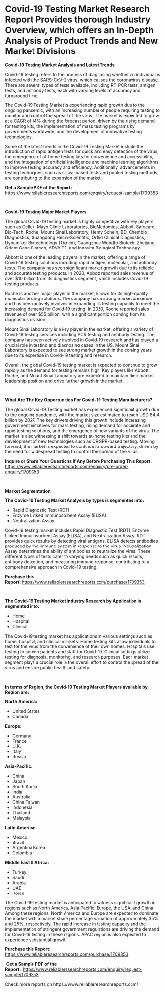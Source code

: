 <p><h1>Covid-19 Testing Market Research Report Provides thorough Industry Overview, which offers an In-Depth Analysis of Product Trends and New Market Divisions</h1></p><p><strong>Covid-19 Testing Market Analysis and Latest Trends</strong></p>
<p><p>Covid-19 testing refers to the process of diagnosing whether an individual is infected with the SARS-CoV-2 virus, which causes the coronavirus disease. There are several types of tests available, including RT-PCR tests, antigen tests, and antibody tests, each with varying levels of accuracy and turnaround time.</p><p>The Covid-19 Testing Market is experiencing rapid growth due to the ongoing pandemic, with an increasing number of people requiring testing to monitor and control the spread of the virus. The market is expected to grow at a CAGR of 14% during the forecast period, driven by the rising demand for testing kits, the implementation of mass testing programs by governments worldwide, and the development of innovative testing technologies.</p><p>Some of the latest trends in the Covid-19 Testing Market include the introduction of rapid antigen tests for quick and easy detection of the virus, the emergence of at-home testing kits for convenience and accessibility, and the integration of artificial intelligence and machine learning algorithms to improve testing accuracy and efficiency. Additionally, advancements in testing techniques, such as saliva-based tests and pooled testing methods, are contributing to the expansion of the market.</p></p>
<p><strong>Get a Sample PDF of the Report:&nbsp;</strong> <a href="https://www.reliableresearchreports.com/enquiry/request-sample/1709353">https://www.reliableresearchreports.com/enquiry/request-sample/1709353</a></p>
<p>&nbsp;</p>
<p><strong>Covid-19 Testing Major Market Players</strong></p>
<p><p>The global Covid-19 testing market is highly competitive with key players such as Cellex, Mayo Clinic Laboratories, BioMedomics, Abbott, Safecare Bio-Tech, Roche, Mount Sinai Laboratory, Henry Schein, BD, Chembio Diagnostics, Guangdong Hecin-Scientific, Ortho Clinical Diagnostics, Dynamiker Biotechnology (Tianjin), Guangzhou Wondfo Biotech, Zhejiang Orient Gene Biotech, ADVAITE, and Innovita Biological Technology.</p><p>Abbott is one of the leading players in the market, offering a range of Covid-19 testing solutions including rapid antigen, molecular, and antibody tests. The company has seen significant market growth due to its reliable and accurate testing products. In 2020, Abbott reported sales revenue of over $10 billion from its diagnostics segment, which includes Covid-19 testing products.</p><p>Roche is another major player in the market, known for its high-quality molecular testing solutions. The company has a strong market presence and has been actively involved in expanding its testing capacity to meet the increasing demand for Covid-19 testing. In 2020, Roche reported sales revenue of over $55 billion, with a significant portion coming from its diagnostics division.</p><p>Mount Sinai Laboratory is a key player in the market, offering a variety of Covid-19 testing services including PCR testing and antibody testing. The company has been actively involved in Covid-19 research and has played a crucial role in testing and diagnosing cases in the US. Mount Sinai Laboratory is expected to see strong market growth in the coming years due to its expertise in Covid-19 testing and research.</p><p>Overall, the global Covid-19 testing market is expected to continue to grow rapidly as the demand for testing remains high. Key players like Abbott, Roche, and Mount Sinai Laboratory are expected to maintain their market leadership position and drive further growth in the market.</p></p>
<p>&nbsp;</p>
<p><strong>What Are The Key Opportunities For Covid-19 Testing Manufacturers?</strong></p>
<p><p>The global Covid-19 Testing market has experienced significant growth due to the ongoing pandemic, with the market size estimated to reach USD 84.4 billion by 2027. The key drivers driving this growth include increasing government initiatives for mass testing, rising demand for accurate and rapid testing solutions, and the emergence of new variants of the virus. The market is also witnessing a shift towards at-home testing kits and the development of new technologies such as CRISPR-based testing. Moving forward, the market is expected to continue its upward trajectory, driven by the need for widespread testing to control the spread of the virus.</p></p>
<p><strong>Inquire or Share Your Questions If Any Before Purchasing This Report:</strong> <a href="https://www.reliableresearchreports.com/enquiry/pre-order-enquiry/1709353">https://www.reliableresearchreports.com/enquiry/pre-order-enquiry/1709353</a></p>
<p>&nbsp;</p>
<p><strong>Market Segmentation</strong></p>
<p><strong>The Covid-19 Testing Market Analysis by types is segmented into:</strong></p>
<p><ul><li>Rapid Diagnostic Test (RDT)</li><li>Enzyme Linked Immunosorbent Assay (ELISA)</li><li>Neutralization Assay</li></ul></p>
<p><p>Covid-19 testing market includes Rapid Diagnostic Test (RDT), Enzyme Linked Immunosorbent Assay (ELISA), and Neutralization Assay. RDT provides quick results by detecting viral antigens. ELISA detects antibodies produced by the immune system in response to the virus. Neutralization Assay determines the ability of antibodies to neutralize the virus. These different types of tests cater to varying needs such as quick results, antibody detection, and measuring immune response, contributing to a comprehensive approach in Covid-19 testing.</p></p>
<p><strong>Purchase this Report:&nbsp;</strong><a href="https://www.reliableresearchreports.com/purchase/1709353">https://www.reliableresearchreports.com/purchase/1709353</a></p>
<p>&nbsp;</p>
<p><strong>The Covid-19 Testing Market Industry Research by Application is segmented into:</strong></p>
<p><ul><li>Home</li><li>Hospital</li><li>Clinical</li></ul></p>
<p><p>The Covid-19 testing market has applications in various settings such as home, hospital, and clinical markets. Home testing kits allow individuals to test for the virus from the convenience of their own homes. Hospitals use testing to screen patients and staff for Covid-19. Clinical settings utilize testing for diagnosis, monitoring, and research purposes. Each market segment plays a crucial role in the overall effort to control the spread of the virus and ensure public health and safety.</p></p>
<p>&nbsp;</p>
<p><strong>In terms of Region, the Covid-19 Testing Market Players available by Region are:</strong></p>
<p>
    <p> <strong> North America: </strong>
        <ul>
            <li>United States</li>
            <li>Canada</li>
        </ul>
        </p> 
    <p> <strong> Europe: </strong>
        <ul>
            <li>Germany</li>
            <li>France</li>
            <li>U.K.</li>
            <li>Italy</li>
            <li>Russia</li>
        </ul>
        </p> 
    <p> <strong> Asia-Pacific: </strong>
        <ul>
            <li>China</li>
            <li>Japan</li>
            <li>South Korea</li>
            <li>India</li>
            <li>Australia</li>
            <li>China Taiwan</li>
            <li>Indonesia</li>
            <li>Thailand</li>
            <li>Malaysia</li>
        </ul>
        </p> 
    <p> <strong> Latin America: </strong>
        <ul>
            <li>Mexico</li>
            <li>Brazil</li>
            <li>Argentina Korea</li>
            <li>Colombia</li>
        </ul>
        </p> 
    <p> <strong> Middle East & Africa: </strong>
        <ul>
            <li>Turkey</li>
            <li>Saudi</li>
            <li>Arabia</li>
            <li>UAE</li>
            <li>Korea</li>
        </ul>
    </p>
    </p>
<p><p>The Covid-19 testing market is anticipated to witness significant growth in regions such as North America, Asia Pacific, Europe, the USA, and China. Among these regions, North America and Europe are expected to dominate the market with a market share percentage valuation of approximately 35% and 25%, respectively. The rapid increase in testing capacity and the implementation of stringent government regulations are driving the demand for Covid-19 testing in these regions. APAC region is also expected to experience substantial growth.</p></p>
<p><strong>Purchase this Report: </strong><a href="https://www.reliableresearchreports.com/purchase/1709353">https://www.reliableresearchreports.com/purchase/1709353</a></p>
<p>&nbsp;<strong>Get a Sample PDF of the Report:&nbsp;&nbsp;</strong><a href="https://www.reliableresearchreports.com/enquiry/request-sample/1709353">https://www.reliableresearchreports.com/enquiry/request-sample/1709353</a></p>
<p><strong></strong></p>
<p>Check more reports on https://www.reliableresearchreports.com/</p>